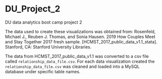 # DU_Project_2
DU data analytics boot camp project 2



The data used to create these visualizations was obtained from: Rosenfeld, Michael J., Reuben J. Thomas, and Sonia Hausen. 2019 How Couples Meet and Stay Together 2017 fresh sample.  [HCMST_2017_public_data_v1.1_stata]. Stanford, CA: Stanford University Libraries.


The data from HCMST_2017_public_data_v1.1 was converted to a csv file called `relationship_data_file.csv`.  For each data visualization created the `relationship_data_file.csv` was cleaned and loaded into a MySQL database under specific table names.  


